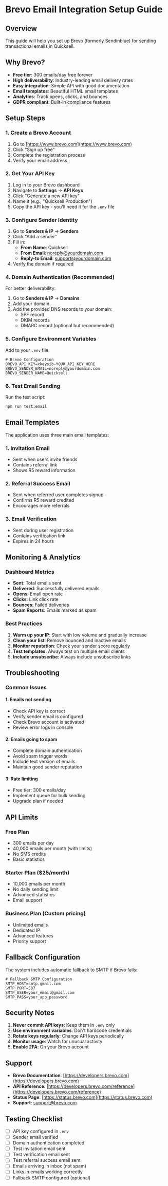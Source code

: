 # Brevo Email Integration Setup Guide

## Overview
This guide will help you set up Brevo (formerly Sendinblue) for sending transactional emails in Quicksell.

## Why Brevo?
- **Free tier**: 300 emails/day free forever
- **High deliverability**: Industry-leading email delivery rates
- **Easy integration**: Simple API with good documentation
- **Email templates**: Beautiful HTML email templates
- **Analytics**: Track opens, clicks, and bounces
- **GDPR compliant**: Built-in compliance features

## Setup Steps

### 1. Create a Brevo Account
1. Go to [https://www.brevo.com](https://www.brevo.com)
2. Click "Sign up free"
3. Complete the registration process
4. Verify your email address

### 2. Get Your API Key
1. Log in to your Brevo dashboard
2. Navigate to **Settings** → **API Keys**
3. Click "Generate a new API key"
4. Name it (e.g., "Quicksell Production")
5. Copy the API key - you'll need it for the `.env` file

### 3. Configure Sender Identity
1. Go to **Senders & IP** → **Senders**
2. Click "Add a sender"
3. Fill in:
   - **From Name**: Quicksell
   - **From Email**: noreply@yourdomain.com
   - **Reply-to Email**: support@yourdomain.com
4. Verify the domain if required

### 4. Domain Authentication (Recommended)
For better deliverability:
1. Go to **Senders & IP** → **Domains**
2. Add your domain
3. Add the provided DNS records to your domain:
   - SPF record
   - DKIM records
   - DMARC record (optional but recommended)

### 5. Configure Environment Variables
Add to your `.env` file:
```env
# Brevo Configuration
BREVO_API_KEY=xkeysib-YOUR_API_KEY_HERE
BREVO_SENDER_EMAIL=noreply@yourdomain.com
BREVO_SENDER_NAME=Quicksell
```

### 6. Test Email Sending
Run the test script:
```bash
npm run test:email
```

## Email Templates

The application uses three main email templates:

### 1. Invitation Email
- Sent when users invite friends
- Contains referral link
- Shows R5 reward information

### 2. Referral Success Email
- Sent when referred user completes signup
- Confirms R5 reward credited
- Encourages more referrals

### 3. Email Verification
- Sent during user registration
- Contains verification link
- Expires in 24 hours

## Monitoring & Analytics

### Dashboard Metrics
- **Sent**: Total emails sent
- **Delivered**: Successfully delivered emails
- **Opens**: Email open rate
- **Clicks**: Link click rate
- **Bounces**: Failed deliveries
- **Spam Reports**: Emails marked as spam

### Best Practices
1. **Warm up your IP**: Start with low volume and gradually increase
2. **Clean your list**: Remove bounced and inactive emails
3. **Monitor reputation**: Check your sender score regularly
4. **Test templates**: Always test on multiple email clients
5. **Include unsubscribe**: Always include unsubscribe links

## Troubleshooting

### Common Issues

#### 1. Emails not sending
- Check API key is correct
- Verify sender email is configured
- Check Brevo account is activated
- Review error logs in console

#### 2. Emails going to spam
- Complete domain authentication
- Avoid spam trigger words
- Include text version of emails
- Maintain good sender reputation

#### 3. Rate limiting
- Free tier: 300 emails/day
- Implement queue for bulk sending
- Upgrade plan if needed

## API Limits

### Free Plan
- 300 emails per day
- 40,000 emails per month (with limits)
- No SMS credits
- Basic statistics

### Starter Plan ($25/month)
- 10,000 emails per month
- No daily sending limit
- Advanced statistics
- Email support

### Business Plan (Custom pricing)
- Unlimited emails
- Dedicated IP
- Advanced features
- Priority support

## Fallback Configuration

The system includes automatic fallback to SMTP if Brevo fails:

```env
# Fallback SMTP Configuration
SMTP_HOST=smtp.gmail.com
SMTP_PORT=587
SMTP_USER=your_email@gmail.com
SMTP_PASS=your_app_password
```

## Security Notes

1. **Never commit API keys**: Keep them in `.env` only
2. **Use environment variables**: Don't hardcode credentials
3. **Rotate keys regularly**: Change API keys periodically
4. **Monitor usage**: Watch for unusual activity
5. **Enable 2FA**: On your Brevo account

## Support

- **Brevo Documentation**: [https://developers.brevo.com](https://developers.brevo.com)
- **API Reference**: [https://developers.brevo.com/reference](https://developers.brevo.com/reference)
- **Status Page**: [https://status.brevo.com](https://status.brevo.com)
- **Support**: support@brevo.com

## Testing Checklist

- [ ] API key configured in `.env`
- [ ] Sender email verified
- [ ] Domain authentication completed
- [ ] Test invitation email sent
- [ ] Test verification email sent
- [ ] Test referral success email sent
- [ ] Emails arriving in inbox (not spam)
- [ ] Links in emails working correctly
- [ ] Fallback SMTP configured (optional)